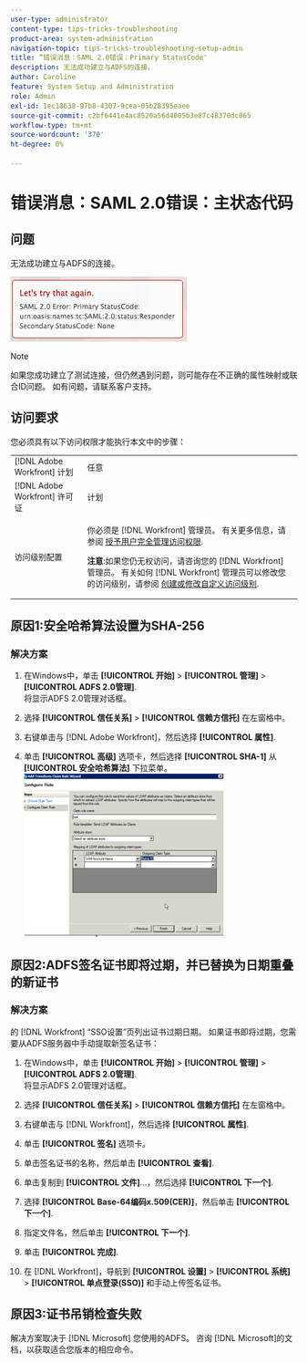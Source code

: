 ```yaml
---
user-type: administrator
content-type: tips-tricks-troubleshooting
product-area: system-administration
navigation-topic: tips-tricks-troubleshooting-setup-admin
title: “错误消息：SAML 2.0错误：Primary StatusCode'
description: 无法成功建立与ADFS的连接。
author: Caroline
feature: System Setup and Administration
role: Admin
exl-id: 1ec18638-97b8-4307-9cea-05b28395eaee
source-git-commit: c2bf6441e4ac8520a56d4005b3e87c48370dc065
workflow-type: tm+mt
source-wordcount: '370'
ht-degree: 0%

---
```


# 错误消息：SAML 2.0错误：主状态代码

## 问题

无法成功建立与ADFS的连接。

![SAML_2.0_Error_Primary_Status_Code.png](assets/saml-2.0-error-primary-status-code.png)

>[!NOTE]
>
>如果您成功建立了测试连接，但仍然遇到问题，则可能存在不正确的属性映射或联合ID问题。 如有问题，请联系客户支持。

## 访问要求

您必须具有以下访问权限才能执行本文中的步骤：

<table style="table-layout:auto"> 
 <col> 
 <col> 
 <tbody> 
  <tr> 
   <td role="rowheader">[!DNL Adobe Workfront] 计划</td> 
   <td>任意</td> 
  </tr> 
  <tr> 
   <td role="rowheader">[!DNL Adobe Workfront] 许可证</td> 
   <td>计划</td> 
  </tr> 
  <tr> 
   <td role="rowheader">访问级别配置</td> 
   <td> <p>你必须是 [!DNL Workfront] 管理员。 有关更多信息，请参阅 <a href="../../administration-and-setup/add-users/configure-and-grant-access/grant-a-user-full-administrative-access.md" class="MCXref xref">授予用户完全管理访问权限</a>.</p> <p><b>注意</b>:如果您仍无权访问，请咨询您的 [!DNL Workfront] 管理员。 有关如何 [!DNL Workfront] 管理员可以修改您的访问级别，请参阅 <a href="../../administration-and-setup/add-users/configure-and-grant-access/create-modify-access-levels.md" class="MCXref xref">创建或修改自定义访问级别</a>.</p> </td> 
  </tr> 
 </tbody> 
</table>

## 原因1:安全哈希算法设置为SHA-256

### 解决方案

1. 在Windows中，单击 **[!UICONTROL 开始]** > **[!UICONTROL 管理]** > **[!UICONTROL ADFS 2.0管理]**.\
   将显示ADFS 2.0管理对话框。

1. 选择 **[!UICONTROL 信任关系]** > **[!UICONTROL 信赖方信托]** 在左窗格中。

1. 右键单击与 [!DNL Adobe Workfront]，然后选择 **[!UICONTROL 属性]**.
1. 单击 **[!UICONTROL 高级]** 选项卡，然后选择 **[!UICONTROL SHA-1]** 从 **[!UICONTROL 安全哈希算法]** 下拉菜单。\
   ![](assets/1-350x287.png)

## 原因2:ADFS签名证书即将过期，并已替换为日期重叠的新证书

### 解决方案

的 [!DNL Workfront] “SSO设置”页列出证书过期日期。 如果证书即将过期，您需要从ADFS服务器中手动提取新签名证书：

1. 在Windows中，单击 **[!UICONTROL 开始]** > **[!UICONTROL 管理]** > **[!UICONTROL ADFS 2.0管理]**.\
   将显示ADFS 2.0管理对话框。

1. 选择 **[!UICONTROL 信任关系]** > **[!UICONTROL 信赖方信托]** 在左窗格中。

1. 右键单击与 [!DNL Workfront]，然后选择 **[!UICONTROL 属性]**.
1. 单击 **[!UICONTROL 签名]** 选项卡。
1. 单击签名证书的名称，然后单击 **[!UICONTROL 查看]**.
1. 单击复制到 **[!UICONTROL 文件]**...，然后选择 **[!UICONTROL 下一个]**.

1. 选择 **[!UICONTROL Base-64编码x.509(CER)]**，然后单击 **[!UICONTROL 下一个]**.

1. 指定文件名，然后单击 **[!UICONTROL 下一个]**.
1. 单击 **[!UICONTROL 完成]**.
1. 在 [!DNL Workfront]，导航到 **[!UICONTROL 设置]** > **[!UICONTROL 系统]** > **[!UICONTROL 单点登录(SSO)]** 和手动上传签名证书。

## 原因3:证书吊销检查失败

解决方案取决于 [!DNL Microsoft] 您使用的ADFS。 咨询 [!DNL Microsoft]的文档，以获取适合您版本的相应命令。
